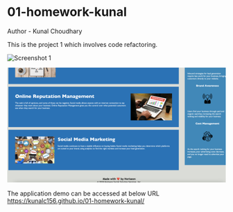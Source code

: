 # 01-homework-kunal

Author - Kunal Choudhary

This is the project 1 which involves code refactoring.

![Screenshot 1](/assets/images/2.png?raw=true "Screenshot 1")

![Screenshot 2](/assets/images/1.png?raw=true "Screenshot 2")

The application demo can be accessed at below URL
https://kunalc156.github.io/01-homework-kunal/